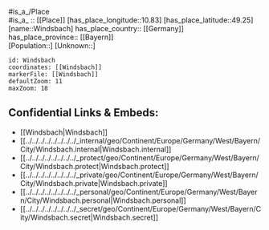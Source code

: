 ﻿---
location: [49.25,10.83] 
mapzoom: [7,12] 
mapmarker: city 
type: City
tags:
- geo/City


SpocWebEntityId: 35638
isDeleted: false
confidential: public

---
#is_a_/Place  
#is_a_ :: [[Place]] 
[has_place_longitude::10.83] 
[has_place_latitude::49.25] 
[name::Windsbach] 
has_place_country:: [[Germany]]  
has_place_province:: [[Bayern]]  
[Population::] 
[Unknown::] 


```leaflet
id: Windsbach
coordinates: [[Windsbach]] 
markerFile: [[Windsbach]] 
defaultZoom: 11 
maxZoom: 18
```


## Confidential Links & Embeds: 
- [[Windsbach|Windsbach]]  
- [[../../../../../../../../_internal/geo/Continent/Europe/Germany/West/Bayern/City/Windsbach.internal|Windsbach.internal]] 
- [[../../../../../../../../_protect/geo/Continent/Europe/Germany/West/Bayern/City/Windsbach.protect|Windsbach.protect]] 
- [[../../../../../../../../_private/geo/Continent/Europe/Germany/West/Bayern/City/Windsbach.private|Windsbach.private]] 
- [[../../../../../../../../_personal/geo/Continent/Europe/Germany/West/Bayern/City/Windsbach.personal|Windsbach.personal]] 
- [[../../../../../../../../_secret/geo/Continent/Europe/Germany/West/Bayern/City/Windsbach.secret|Windsbach.secret]] 
